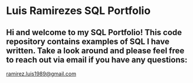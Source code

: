 # Luis Ramirezes SQL Portfolio

## Hi and welcome to my SQL Portfolio! This code repository contains examples of SQL I have written. Take a look around and please feel free to reach out via email if you have any questions:
ramirez.luis1989@gmail.com
